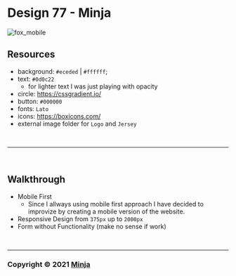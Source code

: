 # Design 77 - Minja

![fox_mobile](https://user-images.githubusercontent.com/77694499/137601531-8ae84b3b-d45f-4b4e-867c-8daed8dc4e00.png)

## Resources
- background: `#eceded` | `#ffffff`;
- text: `#0d0c22`
	- for lighter text I was just playing with opacity
- circle: https://cssgradient.io/
- button: `#000000`
- fonts: `Lato`
- icons: https://boxicons.com/
- external image folder for `Logo` and `Jersey`

<br>
<hr>
<br>

## Walkthrough
- Mobile First 
	- Since I allways using mobile first approach I have decided to improvize by creating a mobile version of the website.
- Responsive Design from `375px` up to `2000px`
- Form without Functionality (make no sense if work)

<br>
<hr>

### Copyright © 2021 [Minja](https://github.com/minime89-maker)
